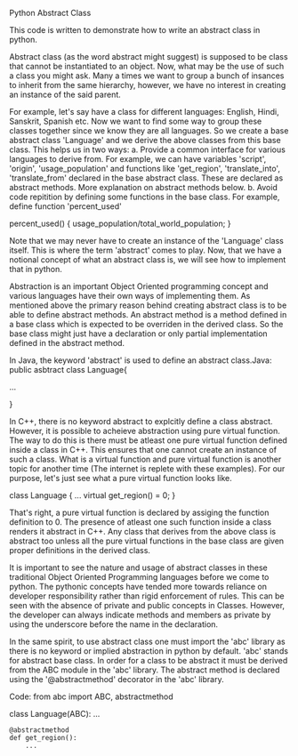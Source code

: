 Python Abstract Class

This code is written to demonstrate how to write an abstract class in python.

Abstract class (as the word abstract might suggest) is supposed to be class that cannot be instantiated to an object. Now, what may be the use of such a class you might ask. Many a times we want to group a bunch of insances to inherit from the same hierarchy, however, we have no interest in creating an instance of the said parent.

For example, let's say have a class for different languages: English, Hindi, Sanskrit, Spanish etc. Now we want to find some way to group these classes together since we know they are all languages. So we create a base abstract class 'Language' and we derive the above classes from this base class. This helps us in two ways:
a. Provide a common interface for various languages to derive from. For example, we can have variables 'script', 'origin', 'usage_population' and functions like 'get_region', 'translate_into', 'translate_from' declared in the base abstract class. These are declared as abstract methods. More explanation on abstract methods below.
b. Avoid code repitition by defining some functions in the base class. For example, define function 'percent_used'

percent_used()
{
	usage_population/total_world_population;
}

Note that we may never have to create an instance of the 'Language' class itself. This is where the term 'abstract' comes to play. Now, that we have a notional concept of what an abstract class is, we will see how to implement that in python.

Abstraction is an important Object Oriented programming concept and various languages have their own ways of implementing them. As mentioned above the primary reason behind creating abstract class is to be able to define abstract methods. An abstract method is a method defined in a base class which is expected to be overriden in the derived class. So the base class might just have a declaration or only partial implementation defined in the abstract method.

In Java, the keyword 'abstract' is used to define an abstract class.Java:
public asbtract class Language{

...

} 

In C++, there is no keyword abstract to explcitly define a class abstract. However, it is possible to acheieve abstraction using pure virtual function. The way to do this is there must be atleast one pure virtual function defined inside a class in C++. This ensures that one cannot create an instance of such a class. What is a virtual function and pure virtual function is another topic for another time (The internet is replete with these examples). For our purpose, let's just see what a pure virtual function looks like.

class Language
{
   ...
	virtual get_region() = 0;
}

That's right, a pure virtual function is declared by assiging the function definition to 0. The presence of atleast one such function inside a class renders it abstract in C++. Any class that derives from the above class is abstract too unless all the pure virtual functions in the base class are given proper definitions in the derived class.

It is important to see the nature and usage of abstract classes in these traditional Object Oriented Programming languages before we come to python. The pythonic concepts have tended more towards reliance on developer responsibility rather than rigid enforcement of rules. This can be seen with the absence of private and public concepts in Classes. However, the developer can always indicate methods and members as private by using the underscore before the name in the declaration.

In the same spirit, to use abstract class one must import the 'abc' library as there is no keyword or implied abstraction in python by default. 'abc' stands for abstract base class. In order for a class to be abstract it must be derived from the ABC module in the 'abc' library. The abstract method is declared using the '@abstractmethod' decorator in the 'abc' library. 

Code:
from abc import ABC, abstractmethod

class Language(ABC):
    ...

    @abstractmethod
    def get_region():
        ...
